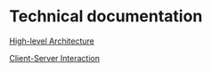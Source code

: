 
# Technical documentation
[High-level Architecture](/High-level%20architecture.MD)

[Client-Server Interaction](/Client-Server%20Interaction.MD)